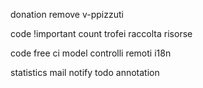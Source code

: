donation
remove v-ppizzuti

code !important
count trofei
raccolta risorse

code
free ci
model
controlli remoti
i18n

statistics
mail notify
todo annotation